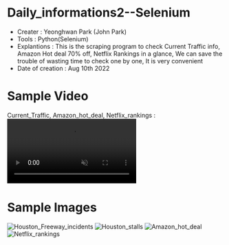 # Daily_informations2--Selenium
- Creater : Yeonghwan Park (John Park)
- Tools : Python(Selenium)
- Explantions :
This is the scraping program to check Current Traffic info, Amazon Hot deal 70% off, Netflix Rankings in a glance,
We can save the trouble of wasting time to check one by one, It is very convenient
- Date of creation : Aug 10th 2022


# Sample Video
Current_Traffic, Amazon_hot_deal, Netflix_rankings :
<video src="https://user-images.githubusercontent.com/106279616/184039789-09df3300-4372-4bd2-ba78-d32db67cf480.mp4" data-canonical-src="https://user-images.githubusercontent.com/106279616/184039789-09df3300-4372-4bd2-ba78-d32db67cf480.mp4" controls="controls" muted="muted" class="d-block rounded-bottom-2 border-top width-fit" style="max-height:640px;">
</video>

# Sample Images
![Houston_Freeway_incidents](https://user-images.githubusercontent.com/106279616/184028876-c05f8596-59c4-42fb-b368-aaa3e369805d.png)
![Houston_stalls](https://user-images.githubusercontent.com/106279616/184028883-54a69a0e-d5ec-4fb1-8ea1-3fcc0a836dab.png)
![Amazon_hot_deal](https://user-images.githubusercontent.com/106279616/184028893-2c8eb88f-8c14-420a-8457-42c0a88b292d.png)
![Netflix_rankings](https://user-images.githubusercontent.com/106279616/184028898-cb3c32ac-1eac-48dc-a697-d34c9d8e835d.png)

